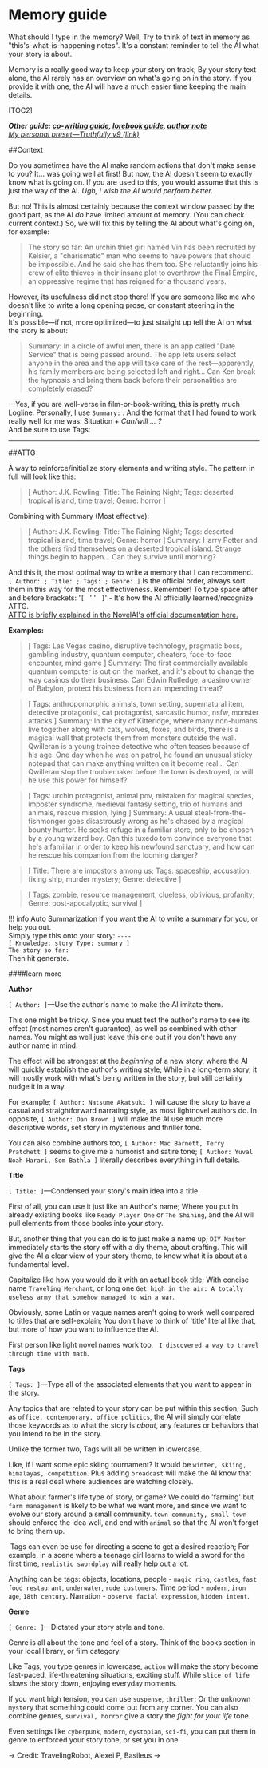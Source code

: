 # Memory guide

What should I type in the memory? Well, Try to think of text in memory as "this's-what-is-happening notes". It's a constant reminder to tell the AI what your story is about.

Memory is a really good way to keep your story on track; By your story text alone, the AI rarely has an overview on what's going on in the story. If you provide it with one, the AI will have a much easier time keeping the main details.

[TOC2]

***Other guide: [co-writing guide](https://rentry.org/co-writing-guide), [lorebook guide](https://rentry.org/lorebook-guide), [author note](https://rentry.org/an-guide)***  
*[My personal preset—Truthfully v9 (link)](https://aids.miraheze.org/wiki/Presets#Truthfully)*

##Context

Do you sometimes have the AI make random actions that don't make sense to you? It... was going well at first! But now, the AI doesn't seem to exactly know what is going on.
If you are used to this, you would assume that this is just the way of the AI. *Ugh, I wish the AI would perform better.*

But no! This is almost certainly because the context window passed by the good part, as the AI *do* have limited amount of memory. (You can check current context.)
So, we will fix this by telling the AI about what's going on, for example:

>  The story so far: An urchin thief girl named Vin has been recruited by Kelsier, a "charismatic" man who seems to have powers that should be impossible. And he said she has them too. She reluctantly joins his crew of elite thieves in their insane plot to overthrow the Final Empire, an oppressive regime that has reigned for a thousand years.

However, its usefulness did not stop there! If you are someone like me who doesn't like to write a long opening prose, or constant steering in the beginning.  
It's possible—if not, more optimized—to just straight up tell the AI on what the story is about:

> Summary: In a circle of awful men, there is an app called "Date Service" that is being passed around. The app lets users select anyone in the area and the app will take care of the rest—apparently, his family members are being selected left and right... Can Ken break the hypnosis and bring them back before their personalities are completely erased?

—Yes, if you are well-verse in film-or-book-writing, this is pretty much Logline. 
Personally, I use `Summary:` . And the format that I had found to work really well for me was: Situation + *Can/will ... ?*   
And be sure to use Tags:


***

##ATTG

A way to reinforce/initialize story elements and writing style. The pattern in full will look like this:
> [ Author: J.K. Rowling; Title: The Raining Night; Tags: deserted tropical island, time travel; Genre: horror ]

Combining with Summary (Most effective):
> [ Author: J.K. Rowling; Title: The Raining Night; Tags: deserted tropical island, time travel; Genre: horror ]
> Summary: Harry Potter and the others find themselves on a deserted tropical island. Strange things begin to happen... Can they survive until morning?

And this it, the most optimal way to write a memory that I can recommend.  
`[ Author: ; Title: ; Tags: ; Genre: ]` Is the official order, always sort them in this way for the most effectiveness.
Remember! To type space after and before brackets: '`[` ` `' '` ` `]`' - It's how the AI officially learned/recognize ATTG.  
[ATTG is briefly explained in the NovelAI's official documentation here.](https://docs.novelai.net/text/specialsymbols.html#-spaced-bracketing-)

**Examples:**

> [ Tags: Las Vegas casino, disruptive technology, pragmatic boss, gambling industry, quantum computer, cheaters, face-to-face encounter, mind game ]
> Summary: The first commercially available quantum computer is out on the market, and it's about to change the way casinos do their business. Can Edwin Rutledge, a casino owner of Babylon, protect his business from an impending threat?

> [ Tags: anthropomorphic animals, town setting, supernatural item, detective protagonist, cat protagonist, sarcastic humor, nsfw, monster attacks ]
> Summary: In the city of Kitteridge, where many non-humans live together along with cats, wolves, foxes, and birds, there is a magical wall that protects them from monsters outside the wall. Qwilleran is a young trainee detective who often teases because of his age. One day when he was on patrol, he found an unusual sticky notepad that can make anything written on it become real... Can Qwilleran stop the troublemaker before the town is destroyed, or will he use this power for himself?

> [ Tags: urchin protagonist, animal pov, mistaken for magical species, imposter syndrome, medieval fantasy setting, trio of humans and animals, rescue mission, lying ]
> Summary: A usual steal-from-the-fishmonger goes disastrously wrong as he's chased by a magical bounty hunter. He seeks refuge in a familiar store, only to be chosen by a young wizard boy. Can this tuxedo tom convince everyone that he's a familiar in order to keep his newfound sanctuary, and how can he rescue his companion from the looming danger?

> [ Title: There are impostors among us; Tags: spaceship, accusation, fixing ship, murder mystery; Genre: detective ]

> [ Tags: zombie, resource management, clueless, oblivious, profanity; Genre: post-apocalyptic, survival ]

!!! info Auto Summarization
	If you want the AI to write a summary for you, or help you out.  
	Simply type this onto your story: `----`  
	`[ Knowledge: story Type: summary ]`  
	`The story so far:`  
	Then hit generate.

####learn more

**Author**

`[ Author: ]`—Use the author's name to make the AI imitate them.

This one might be tricky. Since you must test the author's name to see its effect (most names aren't guarantee), as well as combined with other names. You might as well just leave this one out if you don't have any author name in mind.

The effect will be strongest at the *beginning* of a new story, where the AI will quickly establish the author's writing style; While in a long-term story, it will mostly work with what's being written in the story, but still certainly nudge it in a way.

For example; `[ Author: Natsume Akatsuki ]` will cause the story to have a casual and straightforward narrating style, as most lightnovel authors do. 
In opposite, `[ Author: Dan Brown ]` will make the AI use much more descriptive words, set story in mysterious and thriller tone.

You can also combine authors too, `[ Author: Mac Barnett, Terry Pratchett ]` seems to give me a humorist and satire tone; `[ Author: Yuval Noah Harari, Som Bathla ]` literally describes everything in full details.

**Title**

`[ Title: ]`—Condensed your story's main idea into a title.

First of all, you can use it just like an Author's name; Where you put in already existing books like `Ready Player One` or `The Shining`, and the AI will pull elements from those books into your story.

But, another thing that you can do is to just make a name up; `DIY Master` immediately starts the story off with a diy theme, about crafting.
This will give the AI a clear view of your story theme, to know what it is about at a fundamental level.

Capitalize like how you would do it with an actual book title; With concise name `Traveling Merchant`, or long one `Get high in the air: A totally useless army that somehow managed to win a war`.

Obviously, some Latin or vague names aren't going to work well compared to titles that are self-explain; You don't have to think of 'title' literal like that, but more of how you want to influence the AI. 

First person like light novel names work too, ` I discovered a way to travel through time with math`.

**Tags**

`[ Tags: ]`—Type all of the associated elements that you want to appear in the story.

Any topics that are related to your story can be put within this section; Such as `office, contemporary, office politics`, the AI will simply correlate those keywords as to what the story is *about*, any features or behaviors that you intend to be in the story.

Unlike the former two, Tags will all be written in lowercase.

Like, if I want some epic skiing tournament? It would be `winter, skiing, himalayas, competition`. Plus adding `broadcast` will make the AI know that this is a real deal where audiences are watching closely.

What about farmer's life type of story, or game? We could do 'farming' but `farm management` is likely to be what we want more, and since we want to evolve our story around a small community. `town community, small town` should enforce the idea well, and end with `animal` so that the AI won't forget to bring them up.

‎
Tags can even be use for directing a scene to get a desired reaction; For example, in a scene where a teenage girl learns to wield a sword for the first time, `realistic swordplay` will really help out a lot.

Anything can be tags: objects, locations, people - `magic ring`, `castles`, `fast food restaurant`, `underwater`, `rude customers`.
Time period - `modern`, `iron age`, `18th century`.
Narration - `observe facial expression`, `hidden intent`.

**Genre**

`[ Genre: ]`—Dictated your story style and tone.

Genre is all about the tone and feel of a story. Think of the books section in your local library, or film category. 

Like Tags, you type genres in lowercase, `action` will make the story become fast-paced, life-threatening situations, exciting stuff. While `slice of life` slows the story down, enjoying everyday moments.

If you want high tension, you can use `suspense`, `thriller`; Or the unknown `mystery` that something could come out from any corner. You can also combine genres, `survival, horror` give a story the *fight for your life* tone.

Even settings like `cyberpunk`, `modern`, `dystopian`, `sci-fi`, you can put them in genre to enforced your story tone, or set you in one.

-> Credit: TravelingRobot, Alexei P, Basileus ->